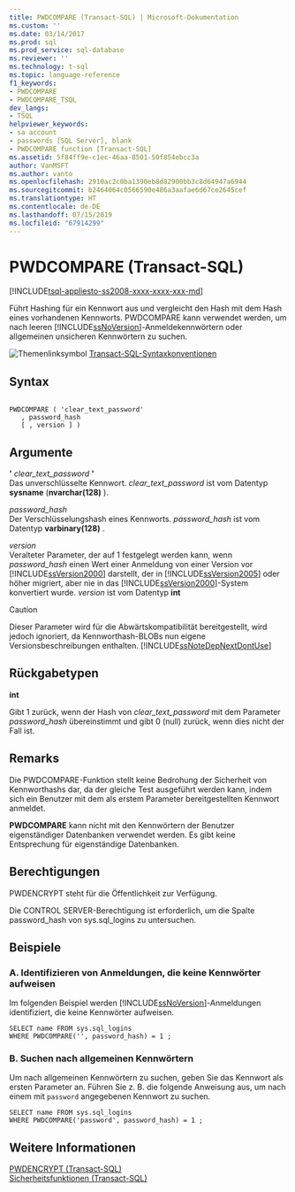 ```yaml
---
title: PWDCOMPARE (Transact-SQL) | Microsoft-Dokumentation
ms.custom: ''
ms.date: 03/14/2017
ms.prod: sql
ms.prod_service: sql-database
ms.reviewer: ''
ms.technology: t-sql
ms.topic: language-reference
f1_keywords:
- PWDCOMPARE
- PWDCOMPARE_TSQL
dev_langs:
- TSQL
helpviewer_keywords:
- sa account
- passwords [SQL Server], blank
- PWDCOMPARE function [Transact-SQL]
ms.assetid: 5f84ff9e-c1ec-46aa-8501-50f854ebcc3a
author: VanMSFT
ms.author: vanto
ms.openlocfilehash: 2910ac2c0ba1390eb8d82900bb3c8d64947a6944
ms.sourcegitcommit: b2464064c0566590e486a3aafae6d67ce2645cef
ms.translationtype: HT
ms.contentlocale: de-DE
ms.lasthandoff: 07/15/2019
ms.locfileid: "67914299"
---
```

# <a name="pwdcompare-transact-sql"></a>PWDCOMPARE (Transact-SQL)
[!INCLUDE[tsql-appliesto-ss2008-xxxx-xxxx-xxx-md](../../includes/tsql-appliesto-ss2008-xxxx-xxxx-xxx-md.md)]

  Führt Hashing für ein Kennwort aus und vergleicht den Hash mit dem Hash eines vorhandenen Kennworts. PWDCOMPARE kann verwendet werden, um nach leeren [!INCLUDE[ssNoVersion](../../includes/ssnoversion-md.md)]-Anmeldekennwörtern oder allgemeinen unsicheren Kennwörtern zu suchen.  
  
 ![Themenlinksymbol](../../database-engine/configure-windows/media/topic-link.gif "Themenlinksymbol") [Transact-SQL-Syntaxkonventionen](../../t-sql/language-elements/transact-sql-syntax-conventions-transact-sql.md)  
  
## <a name="syntax"></a>Syntax  
  
```  
  
PWDCOMPARE ( 'clear_text_password'  
   , password_hash   
   [ , version ] )  
```  
  
## <a name="arguments"></a>Argumente  
 **'** *clear_text_password* **'**  
 Das unverschlüsselte Kennwort. *clear_text_password* ist vom Datentyp **sysname** (**nvarchar(128)** ).  
  
 *password_hash*  
 Der Verschlüsselungshash eines Kennworts. *password_hash* ist vom Datentyp **varbinary(128)** .  
  
 *version*  
 Veralteter Parameter, der auf 1 festgelegt werden kann, wenn *password_hash* einen Wert einer Anmeldung von einer Version vor [!INCLUDE[ssVersion2000](../../includes/ssversion2000-md.md)] darstellt, der in [!INCLUDE[ssVersion2005](../../includes/ssversion2005-md.md)] oder höher migriert, aber nie in das [!INCLUDE[ssVersion2000](../../includes/ssversion2000-md.md)]-System konvertiert wurde. *version* ist vom Datentyp **int**  
  
> [!CAUTION]  
>  Dieser Parameter wird für die Abwärtskompatibilität bereitgestellt, wird jedoch ignoriert, da Kennworthash-BLOBs nun eigene Versionsbeschreibungen enthalten. [!INCLUDE[ssNoteDepNextDontUse](../../includes/ssnotedepnextdontuse-md.md)]  
  
## <a name="return-types"></a>Rückgabetypen  
 **int**  
  
 Gibt 1 zurück, wenn der Hash von *clear_text_password* mit dem Parameter *password_hash* übereinstimmt und gibt 0 (null) zurück, wenn dies nicht der Fall ist.  
  
## <a name="remarks"></a>Remarks  
 Die PWDCOMPARE-Funktion stellt keine Bedrohung der Sicherheit von Kennworthashs dar, da der gleiche Test ausgeführt werden kann, indem sich ein Benutzer mit dem als erstem Parameter bereitgestellten Kennwort anmeldet.  
  
 **PWDCOMPARE** kann nicht mit den Kennwörtern der Benutzer eigenständiger Datenbanken verwendet werden. Es gibt keine Entsprechung für eigenständige Datenbanken.  
  
## <a name="permissions"></a>Berechtigungen  
 PWDENCRYPT steht für die Öffentlichkeit zur Verfügung.  
  
 Die CONTROL SERVER-Berechtigung ist erforderlich, um die Spalte password_hash von sys.sql_logins zu untersuchen.  
  
## <a name="examples"></a>Beispiele  
  
### <a name="a-identifying-logins-that-have-no-passwords"></a>A. Identifizieren von Anmeldungen, die keine Kennwörter aufweisen  
 Im folgenden Beispiel werden [!INCLUDE[ssNoVersion](../../includes/ssnoversion-md.md)]-Anmeldungen identifiziert, die keine Kennwörter aufweisen.  
  
```  
SELECT name FROM sys.sql_logins   
WHERE PWDCOMPARE('', password_hash) = 1 ;  
```  
  
### <a name="b-searching-for-common-passwords"></a>B. Suchen nach allgemeinen Kennwörtern  
 Um nach allgemeinen Kennwörtern zu suchen, geben Sie das Kennwort als ersten Parameter an. Führen Sie z. B. die folgende Anweisung aus, um nach einem mit `password` angegebenen Kennwort zu suchen.  
  
```  
SELECT name FROM sys.sql_logins   
WHERE PWDCOMPARE('password', password_hash) = 1 ;  
```  
  
## <a name="see-also"></a>Weitere Informationen  
 [PWDENCRYPT &#40;Transact-SQL&#41;](../../t-sql/functions/pwdencrypt-transact-sql.md)   
 [Sicherheitsfunktionen &#40;Transact-SQL&#41;](../../t-sql/functions/security-functions-transact-sql.md)  
  
  
